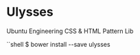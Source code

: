 Ulysses
=======

Ubuntu Engineering CSS & HTML Pattern Lib

``shell
$ bower install --save ulysses
```
